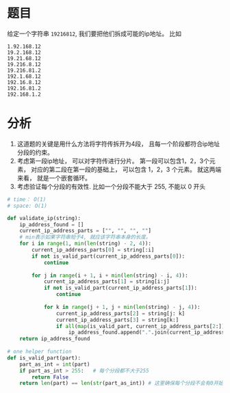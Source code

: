 # 题目
给定一个字符串 `19216812`, 我们要把他们拆成可能的ip地址。 比如
```
1.92.168.12
19.2.168.12
19.21.68.12
19.216.8.12
19.216.81.2
192.1.68.12
192.16.8.12
192.16.81.2
192.168.1.2
```

# 分析
1. 这道题的关键是用什么方法将字符传拆开为4段， 且每一个阶段都符合ip地址分段的约束。
2. 考虑第一段ip地址， 可以对字符传进行分片。 第一段可以包含1，2，3个元素， 对应的第二段在第一段的基础上， 可以包含 1，2，3 个元素。 就这两端来看， 就是一个嵌套循环。 
3. 考虑验证每个分段的有效性. 比如一个分段不能大于 255, 不能以 0 开头

```python
# time： O(1)
# space: O(1)

def validate_ip(string):  
	ip_address_found = []  
	current_ip_address_parts = ["", "", "", ""]  
	# min表示如果字符串短于4, 就应该字符串本身的长度。 
	for i in range(1, min(len(string) - 2, 4)):  
		current_ip_address_parts[0] = string[:i]  
		if not is_valid_part(current_ip_address_parts[0]):  
			continue  
  
		for j in range(i + 1, i + min(len(string) - i, 4)):  
			current_ip_address_parts[1] = string[i:j]  
			if not is_valid_part(current_ip_address_parts[1]):  
				continue  
  
			for k in range(j + 1, j + min(len(string) - j, 4)):  
				current_ip_address_parts[2] = string[j: k]  
				current_ip_address_parts[3] = string[k:]  
				if all(map(is_valid_part, current_ip_address_parts[2:])):  
					ip_address_found.append(".".join(current_ip_address_parts)) 
	return ip_address_found
  
# one helper function
def is_valid_part(part):  
	part_as_int = int(part)  
	if part_as_int > 255:   # 每个分段都不大于255
		return False  
	return len(part) == len(str(part_as_int)) # 这里确保每个分段不会有0开始 no leading 0
```